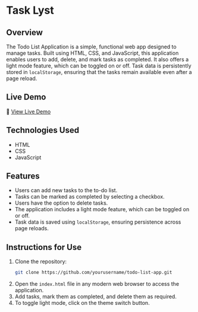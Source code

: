 # Task Lyst 

## Overview  
The Todo List Application is a simple, functional web app designed to manage tasks. Built using HTML, CSS, and JavaScript, this application enables users to add, delete, and mark tasks as completed. It also offers a light mode feature, which can be toggled on or off. Task data is persistently stored in `localStorage`, ensuring that the tasks remain available even after a page reload.  

## Live Demo  
🔗 [View Live Demo](https://kdfarrell.github.io/Task-Lyst/)  

## Technologies Used  
- HTML  
- CSS  
- JavaScript  

## Features  
- Users can add new tasks to the to-do list.  
- Tasks can be marked as completed by selecting a checkbox.  
- Users have the option to delete tasks.  
- The application includes a light mode feature, which can be toggled on or off.  
- Task data is saved using `localStorage`, ensuring persistence across page reloads.  

## Instructions for Use  
1. Clone the repository:  
   ```bash
   git clone https://github.com/yourusername/todo-list-app.git
2. Open the `index.html` file in any modern web browser to access the application.
3. Add tasks, mark them as completed, and delete them as required.
4. To toggle light mode, click on the theme switch button.
